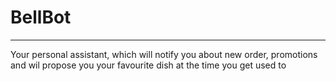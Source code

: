 # BellBot

* * *

Your personal assistant, which will notify you about new order, promotions and wil propose you your favourite dish at the time you get used to
